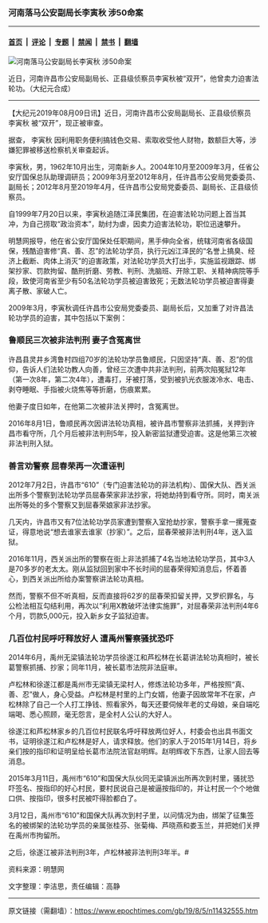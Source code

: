 ### 河南落马公安副局长李寅秋 涉50命案

---

#### [首页](../../../..?n11432555) &nbsp;|&nbsp; [评论](../../../../../epoch-comment?n11432555) &nbsp;|&nbsp; [专题](../../../../../epoch-special?n11432555) &nbsp;|&nbsp; [禁闻](../../../../../epoch-news?n11432555) &nbsp;|&nbsp; [禁书](../../../../../books?n11432555) &nbsp;|&nbsp; [翻墙](https://github.com/gfw-breaker/nogfw/blob/master/README.md?n11432555)


<div><img alt="河南落马公安副局长李寅秋 涉50命案" class="attachment-djy_600_400 size-djy_600_400 wp-post-image" src="https://i.epochtimes.com/assets/uploads/2019/08/li-yingqiu4-600x400.jpg"/>
<div class="caption">
 <p>
  近日，河南许昌市公安局副局长、正县级侦察员李寅秋被“双开”，他曾卖力迫害法轮功。（大纪元合成）
 </p>
</div></div><hr/><div class="post_content" id="artbody" itemprop="articleBody">
 <!-- article content begin -->
 <p>
  【大纪元2019年08月09日讯】近日，河南许昌市公安局副局长、正县级侦察员
  <ok href="https://www.epochtimes.com/gb/tag/%E6%9D%8E%E5%AF%85%E7%A7%8B.html">
   李寅秋
  </ok>
  被“双开”，现正被审查。
 </p>
 <p>
  据查，
  <ok href="https://www.epochtimes.com/gb/tag/%E6%9D%8E%E5%AF%85%E7%A7%8B.html">
   李寅秋
  </ok>
  因利用职务便利搞钱色交易、索取收受他人财物，数额巨大等，涉嫌犯罪被移送检察机关审查起诉。
 </p>
 <p>
  李寅秋，男，1962年10月出生，河南新乡人。2004年10月至2009年3月，任省公安厅国保总队助理调研员；2009年3月至2012年8月，任许昌市公安局党委委员、副局长；2012年8月至2019年4月，任许昌市公安局党委委员、副局长、正县级侦察员。
 </p>
 <p>
  自1999年7月20日以来，李寅秋追随江泽民集团，在迫害法轮功问题上首当其冲，为自己捞取“政治资本”，助纣为虐，因卖力迫害法轮功，职位迅速攀升。
 </p>
 <p>
  明慧网报导，他在省公安厅国保处任职期间，黑手伸向全省，统辖河南省各级国保，残酷迫害修“真、善、忍”的法轮功学员，执行元凶江泽民的“名誉上搞臭、经济上截断、肉体上消灭”的迫害政策，对法轮功学员大打出手，实施监视跟踪、绑架抄家、罚款拘留、酷刑折磨、劳教、判刑、洗脑班、开除工职、关精神病院等手段，致使河南省至少有50名法轮功学员被迫害致死；无数法轮功学员被迫害得妻离子散、家破人亡。
 </p>
 <p>
  2009年3月，李寅秋调任许昌市公安局党委委员、副局长后，又加重了对许昌法轮功学员的迫害，其中包括以下案例：
 </p>
 <h3>
  <b>
   鲁顺民三次被非法判刑 妻子含冤离世
  </b>
 </h3>
 <p>
  许昌县灵井乡湾鲁村四组70岁的法轮功学员鲁顺民，只因坚持“真、善、忍”的信仰，告诉人们法轮功教人向善，曾经三次遭中共非法判刑，前两次陷冤狱12年（第一次8年，第二次4年），遭毒打，牙被打落，受到被扒光衣服泼冷水、电击、剥夺睡眠、手指被火烧焦等等折磨，伤痕累累。
 </p>
 <p>
  他妻子度日如年，在他第二次被非法关押时，含冤离世。
 </p>
 <p>
  2016年8月1日，鲁顺民再次因讲法轮功真相，被许昌市警察非法抓捕，关押到许昌市看守所，几个月后被非法判刑5年，投入新密监狱遭受迫害。这是他第三次被非法判刑入狱。
 </p>
 <h3>
  <b>
   善言劝警察 屈春荣再一次遭诬判
  </b>
 </h3>
 <p>
  2012年7月2日，许昌市“610”（专门迫害法轮功的非法机构）、国保大队、西关派出所多个警察到法轮功学员屈春荣家非法抄家，将她劫持到看守所。同时，南关派出所等处的多个警察又到屈春荣娘家非法抄家。
 </p>
 <p>
  几天内，许昌市又有7位法轮功学员家遭到警察入室抢劫抄家，警察手拿一摞蒐查证，得意地说“想去谁家去谁家（抄家）”。之后，屈春荣被非法判刑4年，送入监狱。
 </p>
 <p>
  2016年11月，西关派出所的警察在街上非法抓捕了4名当地法轮功学员，其中3人是70多岁的老太太。刚从监狱回到家中不长时间的屈春荣得知消息后，怀着善心，到西关派出所给办案警察讲法轮功真相。
 </p>
 <p>
  然而，警察不但不听真相，反而直接将62岁的屈春荣扣留关押，又罗织罪名，与公检法相互勾结利用，再次以“利用X教破坏法律实施罪”，对屈春荣非法判刑4年6个月，罚款5,000元，投入新乡女子监狱迫害。
 </p>
 <h3>
  <b>
   几百位村民呼吁释放好人 遭禹州警察骚扰恐吓
  </b>
 </h3>
 <p>
  2014年6月，禹州无梁镇法轮功学员徐遂江和芦松林在长葛讲法轮功真相时，被长葛警察抓捕、抄家；同年11月，被长葛市法院非法庭审。
 </p>
 <p>
  卢松林和徐遂江都是禹州市无梁镇无梁村人，修炼法轮功多年，严格按照“真、善、忍”做人，身心受益。卢松林是村里的上门女婿，他妻子因故常年不在家，卢松林除了自己一个人打工挣钱、照看家外，每天还要伺候年老的丈母娘，亲自端吃端喝、悉心照顾，毫无怨言，是全村人公认的大好人。
 </p>
 <p>
  徐遂江和芦松林家乡的几百位村民联名呼吁释放两位好人，村委会也出具书面文书，证明徐遂江和卢松林是好人，请求释放。他们的家人于2015年1月14日，将乡亲们按的指印和证明呈给长葛市法院法官赵明辉。赵明辉收下东西，让家人回去等消息。
 </p>
 <p>
  2015年3月11日，禹州市“610”和国保大队伙同无梁镇派出所再次到村里，骚扰恐吓签名、按指印的好心村民，要村民说自己是被逼按指印的，并让村民一个个地做口供、按指印，很多村民被吓得脸都白了。
 </p>
 <p>
  3月12日，禹州市“610”和国保大队再次到村子里，以问情况为由，绑架了征集签名的被绑架的法轮功学员的亲属张桂芬、张菊梅、芦晓燕和娄玉兰，并把她们关押在禹州市拘留所。
 </p>
 <p>
  之后，徐遂江被非法判刑3年，卢松林被非法判刑3年半。#
 </p>
 <p>
  资料来源：明慧网
 </p>
 <p>
  文字整理：李洁思，责任编辑：高静
 </p>
 <!-- article content end -->
 <div id="below_article_ad">
 </div>
</div>


---

原文链接（需翻墙）：https://www.epochtimes.com/gb/19/8/5/n11432555.htm